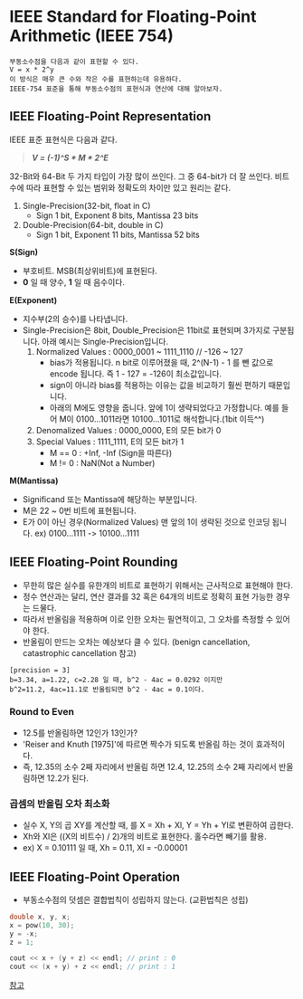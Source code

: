 # IEEE Standard for Floating-Point Arithmetic (IEEE 754)
```
부동소수점을 다음과 같이 표현할 수 있다.  
V = x * 2^y  
이 방식은 매우 큰 수와 작은 수를 표현하는데 유용하다.  
IEEE-754 표준을 통해 부동소수점의 표현식과 연산에 대해 알아보자.  
```

## IEEE Floating-Point Representation
IEEE 표준 표현식은 다음과 같다.  
> ***V = (-1)^S * M * 2^E***  

32-Bit와 64-Bit 두 가지 타입이 가장 많이 쓰인다. 그 중 64-bit가 더 잘 쓰인다. 비트 수에 따라 표현할 수 있는 범위와 정확도의 차이만 있고 원리는 같다.  
1. Single-Precision(32-bit, float in C)  
    - Sign 1 bit, Exponent  8 bits, Mantissa 23 bits 
2. Double-Precision(64-bit, double in C)  
    - Sign 1 bit, Exponent 11 bits, Mantissa 52 bits 


**S(Sign)** 
- 부호비트. MSB(최상위비트)에 표현된다.
- **0** 일 때 양수, **1** 일 때 음수이다.  

**E(Exponent)**
- 지수부(2의 승수)를 나타냅니다.  
- Single-Precision은 8bit, Double_Precision은 11bit로 표현되며 3가지로 구분됩니다. 아래 예시는 Single-Precision입니다.
    1. Normalized Values : 0000_0001 ~ 1111_1110 // -126 ~ 127
        - bias가 적용됩니다. n bit로 이루어졌을 때, 2^(N-1) - 1 를 뺀 값으로 encode 됩니다. 즉 1 - 127 = -126이 최소값입니다.
        - sign이 아니라 bias를 적용하는 이유는 값을 비교하기 훨씬 편하기 때문입니다.
        - 아래의 M에도 영향을 줍니다. 앞에 1이 생략되었다고 가정합니다. 예를 들어 M이 0100...1011라면 10100...1011로 해석합니다.(1bit 이득^^)
    2. Denomalized Values : 0000_0000, E의 모든 bit가 0
    3. Special Values : 1111_1111, E의 모든 bit가 1
        - M == 0 : +Inf, -Inf (Sign을 따른다)
        - M != 0 : NaN(Not a Number)

**M(Mantissa)**
- Significand 또는 Mantissa에 해당하는 부분입니다.   
- M은 22 ~ 0번 비트에 표현됩니다.  
- E가 0이 아닌 경우(Normalized Values) 맨 앞의 1이 생략된 것으로 인코딩 됩니다. ex) 0100...1111 -> 10100...1111

## IEEE Floating-Point Rounding
- 무한히 많은 실수를 유한개의 비트로 표현하기 위해서는 근사적으로 표현해야 한다.
- 정수 연산과는 달리, 연산 결과를 32 혹은 64개의 비트로 정확히 표현 가능한 경우는 드물다.
- 따라서 반올림을 적용하며 이로 인한 오차는 필연적이고, 그 오차를 측정할 수 있어야 한다.
- 반올림이 만드는 오차는 예상보다 클 수 있다. (benign cancellation, catastrophic cancellation 참고)
```
[precision = 3]
b=3.34, a=1.22, c=2.28 일 때, b^2 - 4ac = 0.0292 이지만
b^2=11.2, 4ac=11.1로 반올림되면 b^2 - 4ac = 0.1이다.
```
### Round to Even
- 12.5를 반올림하면 12인가 13인가?
- 'Reiser and Knuth [1975]'에 따르면 짝수가 되도록 반올림 하는 것이 효과적이다.
- 즉, 12.35의 소수 2째 자리에서 반올림 하면 12.4, 12.25의 소수 2째 자리에서 반올림하면 12.2가 된다.

### 곱셈의 반올림 오차 최소화
- 실수 X, Y의 곱 XY를 계산할 때, 를 X = Xh + Xl, Y = Yh + Yl로 변환하여 곱한다.
- Xh와 Xl은 ((X의 비트수) / 2)개의 비트로 표현한다. 홀수라면 빼기를 활용.
- ex) X = 0.10111 일 때, Xh = 0.11, Xl = -0.00001

## IEEE Floating-Point Operation
- 부동소수점의 덧셈은 결합법칙이 성립하지 않는다. (교환법칙은 성립)
``` c++
double x, y, x;
x = pow(10, 30);
y = -x;
z = 1;

cout << x + (y + z) << endl; // print : 0
cout << (x + y) + z << endl; // print : 1
```

[참고](https://nybounce.wordpress.com/2016/06/24/ieee-754-floating-point%EB%B6%80%EB%8F%99%EC%86%8C%EC%88%98%EC%A0%90-%EC%82%B0%EC%88%A0%EC%97%90-%EB%8C%80%ED%95%98%EC%97%AC/)
